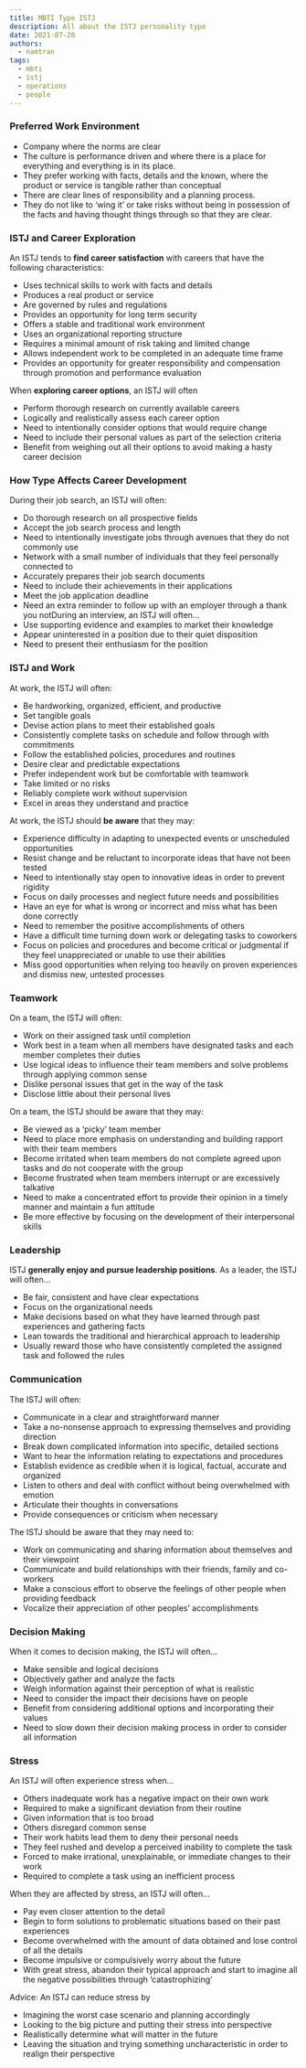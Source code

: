 ```yaml
---
title: MBTI Type ISTJ
description: All about the ISTJ personality type
date: 2021-07-20
authors:
  - namtran
tags:
  - mbti
  - istj
  - operations
  - people
---
```


### Preferred Work Environment

- Company where the norms are clear
- The culture is performance driven and where there is a place for everything and everything is in its place.
- They prefer working with facts, details and the known, where the product or service is tangible rather than conceptual
- There are clear lines of responsibility and a planning process.
- They do not like to ‘wing it’ or take risks without being in possession of the facts and having thought things through so that they are clear.

### ISTJ and Career Exploration

An ISTJ tends to **find career satisfaction** with careers that have the following characteristics:

- Uses technical skills to work with facts and details
- Produces a real product or service
- Are governed by rules and regulations
- Provides an opportunity for long term security
- Offers a stable and traditional work environment
- Uses an organizational reporting structure
- Requires a minimal amount of risk taking and limited change
- Allows independent work to be completed in an adequate time frame
- Provides an opportunity for greater responsibility and compensation through promotion and performance evaluation

When **exploring career options**, an ISTJ will often

- Perform thorough research on currently available careers
- Logically and realistically assess each career option
- Need to intentionally consider options that would require change
- Need to include their personal values as part of the selection criteria
- Benefit from weighing out all their options to avoid making a hasty career decision

### How Type Affects Career Development

During their job search, an ISTJ will often:

- Do thorough research on all prospective fields
- Accept the job search process and length
- Need to intentionally investigate jobs through avenues that they do not commonly use
- Network with a small number of individuals that they feel personally connected to
- Accurately prepares their job search documents
- Need to include their achievements in their applications
- Meet the job application deadline
- Need an extra reminder to follow up with an employer through a thank you notDuring an interview, an ISTJ will often...
- Use supporting evidence and examples to market their knowledge
- Appear uninterested in a position due to their quiet disposition
- Need to present their enthusiasm for the position

### ISTJ and Work

At work, the ISTJ will often:

- Be hardworking, organized, efficient, and productive
- Set tangible goals
- Devise action plans to meet their established goals
- Consistently complete tasks on schedule and follow through with commitments
- Follow the established policies, procedures and routines
- Desire clear and predictable expectations
- Prefer independent work but be comfortable with teamwork
- Take limited or no risks
- Reliably complete work without supervision
- Excel in areas they understand and practice

At work, the ISTJ should **be aware** that they may:

- Experience difficulty in adapting to unexpected events or unscheduled opportunities
- Resist change and be reluctant to incorporate ideas that have not been tested
- Need to intentionally stay open to innovative ideas in order to prevent rigidity
- Focus on daily processes and neglect future needs and possibilities
- Have an eye for what is wrong or incorrect and miss what has been done correctly
- Need to remember the positive accomplishments of others
- Have a difficult time turning down work or delegating tasks to coworkers
- Focus on policies and procedures and become critical or judgmental if they feel unappreciated or unable to use their abilities
- Miss good opportunities when relying too heavily on proven experiences and dismiss new, untested processes

### Teamwork

On a team, the ISTJ will often:

- Work on their assigned task until completion
- Work best in a team when all members have designated tasks and each member completes their duties
- Use logical ideas to influence their team members and solve problems through applying common sense
- Dislike personal issues that get in the way of the task
- Disclose little about their personal lives

On a team, the ISTJ should be aware that they may:

- Be viewed as a ‘picky’ team member
- Need to place more emphasis on understanding and building rapport with their team members
- Become irritated when team members do not complete agreed upon tasks and do not cooperate with the group
- Become frustrated when team members interrupt or are excessively talkative
- Need to make a concentrated effort to provide their opinion in a timely manner and maintain a fun attitude
- Be more effective by focusing on the development of their interpersonal skills

### Leadership

ISTJ **generally enjoy and pursue leadership positions**. As a leader, the ISTJ will often…

- Be fair, consistent and have clear expectations
- Focus on the organizational needs
- Make decisions based on what they have learned through past experiences and gathering facts
- Lean towards the traditional and hierarchical approach to leadership
- Usually reward those who have consistently completed the assigned task and followed the rules

### Communication

The ISTJ will often:

- Communicate in a clear and straightforward manner
- Take a no-nonsense approach to expressing themselves and providing direction
- Break down complicated information into specific, detailed sections
- Want to hear the information relating to expectations and procedures
- Establish evidence as credible when it is logical, factual, accurate and organized
- Listen to others and deal with conflict without being overwhelmed with emotion
- Articulate their thoughts in conversations
- Provide consequences or criticism when necessary

The ISTJ should be aware that they may need to:

- Work on communicating and sharing information about themselves and their viewpoint
- Communicate and build relationships with their friends, family and co-workers
- Make a conscious effort to observe the feelings of other people when providing feedback
- Vocalize their appreciation of other peoples’ accomplishments

### Decision Making

When it comes to decision making, the ISTJ will often…

- Make sensible and logical decisions
- Objectively gather and analyze the facts
- Weigh information against their perception of what is realistic
- Need to consider the impact their decisions have on people
- Benefit from considering additional options and incorporating their values
- Need to slow down their decision making process in order to consider all information

### Stress

An ISTJ will often experience stress when…

- Others inadequate work has a negative impact on their own work
- Required to make a significant deviation from their routine
- Given information that is too broad
- Others disregard common sense
- Their work habits lead them to deny their personal needs
- They feel rushed and develop a perceived inability to complete the task
- Forced to make irrational, unexplainable, or immediate changes to their work
- Required to complete a task using an inefficient process

When they are affected by stress, an ISTJ will often…

- Pay even closer attention to the detail
- Begin to form solutions to problematic situations based on their past experiences
- Become overwhelmed with the amount of data obtained and lose control of all the details
- Become impulsive or compulsively worry about the future
- With great stress, abandon their typical approach and start to imagine all the negative possibilities through ‘catastrophizing’

Advice: An ISTJ can reduce stress by

- Imagining the worst case scenario and planning accordingly
- Looking to the big picture and putting their stress into perspective
- Realistically determine what will matter in the future
- Leaving the situation and trying something uncharacteristic in order to realign their perspective

